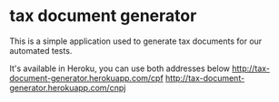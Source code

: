 # tax document generator
This is a simple application used to generate tax documents for our automated tests.

It's available in Heroku, you can use both addresses below
http://tax-document-generator.herokuapp.com/cpf
http://tax-document-generator.herokuapp.com/cnpj

